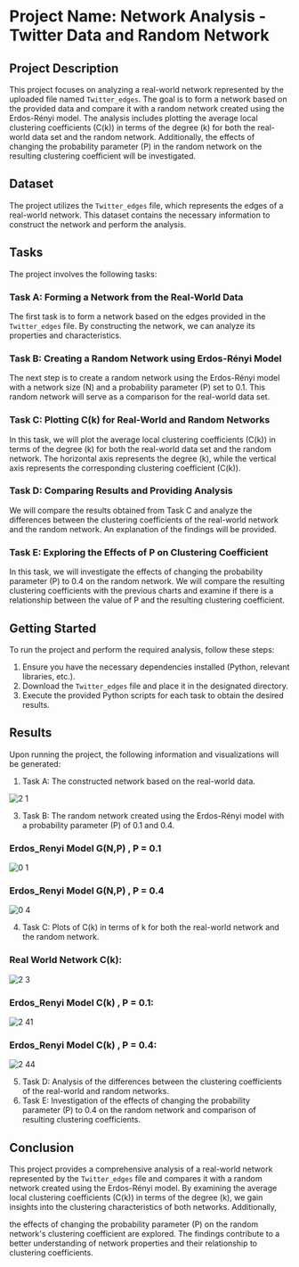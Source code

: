 # Project Name: Network Analysis - Twitter Data and Random Network

## Project Description
This project focuses on analyzing a real-world network represented by the uploaded file named `Twitter_edges`. The goal is to form a network based on the provided data and compare it with a random network created using the Erdos-Rényi model. The analysis includes plotting the average local clustering coefficients (C(k)) in terms of the degree (k) for both the real-world data set and the random network. Additionally, the effects of changing the probability parameter (P) in the random network on the resulting clustering coefficient will be investigated.

## Dataset
The project utilizes the `Twitter_edges` file, which represents the edges of a real-world network. This dataset contains the necessary information to construct the network and perform the analysis.

## Tasks
The project involves the following tasks:

### Task A: Forming a Network from the Real-World Data
The first task is to form a network based on the edges provided in the `Twitter_edges` file. By constructing the network, we can analyze its properties and characteristics.

### Task B: Creating a Random Network using Erdos-Rényi Model
The next step is to create a random network using the Erdos-Rényi model with a network size (N) and a probability parameter (P) set to 0.1. This random network will serve as a comparison for the real-world data set.

### Task C: Plotting C(k) for Real-World and Random Networks
In this task, we will plot the average local clustering coefficients (C(k)) in terms of the degree (k) for both the real-world data set and the random network. The horizontal axis represents the degree (k), while the vertical axis represents the corresponding clustering coefficient (C(k)).

### Task D: Comparing Results and Providing Analysis
We will compare the results obtained from Task C and analyze the differences between the clustering coefficients of the real-world network and the random network. An explanation of the findings will be provided.

### Task E: Exploring the Effects of P on Clustering Coefficient
In this task, we will investigate the effects of changing the probability parameter (P) to 0.4 on the random network. We will compare the resulting clustering coefficients with the previous charts and examine if there is a relationship between the value of P and the resulting clustering coefficient.

## Getting Started
To run the project and perform the required analysis, follow these steps:

1. Ensure you have the necessary dependencies installed (Python, relevant libraries, etc.).
2. Download the `Twitter_edges` file and place it in the designated directory.
3. Execute the provided Python scripts for each task to obtain the desired results.

## Results
Upon running the project, the following information and visualizations will be generated:

1. Task A: The constructed network based on the real-world data.

![2 1](https://github.com/MiladAlipour98/Twitter_RandomNets/assets/105122009/60440ea0-670f-4336-adbc-24ecc8eb0fe8)

3. Task B: The random network created using the Erdos-Rényi model with a probability parameter (P) of 0.1 and 0.4.

### Erdos_Renyi Model G(N,P) , P = 0.1

![0 1](https://github.com/MiladAlipour98/Twitter_RandomNets/assets/105122009/16f46f99-c7a0-4072-920e-0dbb24d7701c)

### Erdos_Renyi Model G(N,P) , P = 0.4

![0 4](https://github.com/MiladAlipour98/Twitter_RandomNets/assets/105122009/a59a590e-6976-49a0-8ae2-13a1988fc211)


4. Task C: Plots of C(k) in terms of k for both the real-world network and the random network.

   
### Real World Network  C(k):
![2 3](https://github.com/MiladAlipour98/Twitter_RandomNets/assets/105122009/502b9463-6cb5-4c2b-b757-287a1df2384a)


### Erdos_Renyi Model C(k) , P = 0.1:
![2 41](https://github.com/MiladAlipour98/Twitter_RandomNets/assets/105122009/9cfd4693-73e8-4689-8d59-ef50aff4af0d)


### Erdos_Renyi Model C(k) , P = 0.4:
![2 44](https://github.com/MiladAlipour98/Twitter_RandomNets/assets/105122009/d3ac4392-768f-4959-a82a-38c22e75ae39)


5. Task D: Analysis of the differences between the clustering coefficients of the real-world and random networks.
6. Task E: Investigation of the effects of changing the probability parameter (P) to 0.4 on the random network and comparison of resulting clustering coefficients.

## Conclusion
This project provides a comprehensive analysis of a real-world network represented by the `Twitter_edges` file and compares it with a random network created using the Erdos-Rényi model. By examining the average local clustering coefficients (C(k)) in terms of the degree (k), we gain insights into the clustering characteristics of both networks. Additionally,

 the effects of changing the probability parameter (P) on the random network's clustering coefficient are explored. The findings contribute to a better understanding of network properties and their relationship to clustering coefficients.
